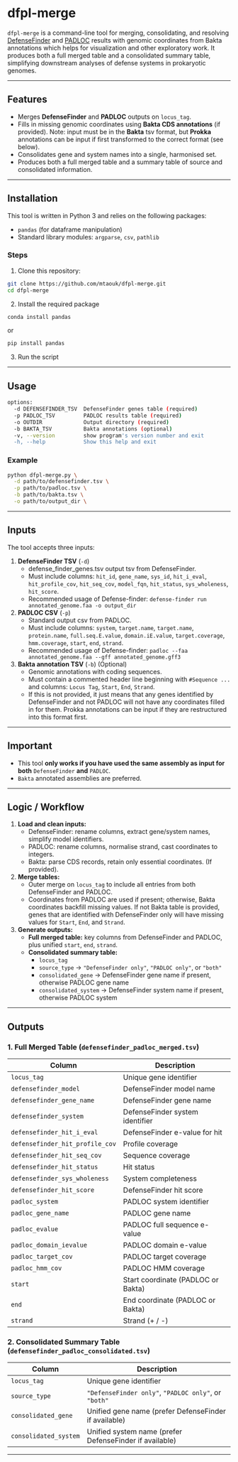 # dfpl-merge

`dfpl-merge` is a command-line tool for merging, consolidating, and
resolving [DefenseFinder](https://github.com/mdmparis/defense-finder)
and [PADLOC](https://github.com/padlocbio/padloc) results with genomic
coordinates from Bakta annotations which helps for visualization and
other exploratory work. It produces both a full merged table and a
consolidated summary table, simplifying downstream analyses of defense
systems in prokaryotic genomes.

------------------------------------------------------------------------

## Features

-   Merges **DefenseFinder** and **PADLOC** outputs on `locus_tag`.
-   Fills in missing genomic coordinates using **Bakta CDS annotations**
    (if provided). Note: input must be in the **Bakta** tsv format, but
    **Prokka** annotations can be input if first transformed to the
    correct format (see below).
-   Consolidates gene and system names into a single, harmonised set.
-   Produces both a full merged table and a summary table of source and
    consolidated information.

------------------------------------------------------------------------

## Installation

This tool is written in Python 3 and relies on the following packages:

-   `pandas` (for dataframe manipulation)
-   Standard library modules: `argparse`, `csv`, `pathlib`

### Steps

1.  Clone this repository:

``` bash
git clone https://github.com/mtaouk/dfpl-merge.git
cd dfpl-merge
```

2.  Install the required package

``` bash
conda install pandas
```

or

``` bash
pip install pandas
```

3.  Run the script

------------------------------------------------------------------------

## Usage

``` bash
options:
  -d DEFENSEFINDER_TSV  DefenseFinder genes table (required)
  -p PADLOC_TSV         PADLOC results table (required)
  -o OUTDIR             Output directory (required)
  -b BAKTA_TSV          Bakta annotations (optional)
  -v, --version         show program's version number and exit
  -h, --help            Show this help and exit
```

### Example

``` bash
python dfpl-merge.py \
  -d path/to/defensefinder.tsv \
  -p path/to/padloc.tsv \
  -b path/to/bakta.tsv \
  -o path/to/output_dir \
```

------------------------------------------------------------------------

## Inputs

The tool accepts three inputs:

1.  **DefenseFinder TSV** (`-d`)
    -   defense_finder_genes.tsv output tsv from DefenseFinder.
    -   Must include columns: `hit_id`, `gene_name`, `sys_id`,
        `hit_i_eval`, `hit_profile_cov`, `hit_seq_cov`, `model_fqn`,
        `hit_status`, `sys_wholeness`, `hit_score`.
    -   Recommended usage of Defense-finder:
        `defense-finder run annotated_genome.faa -o output_dir`
2.  **PADLOC CSV** (`-p`)
    -   Standard output csv from PADLOC.
    -   Must include columns: `system`, `target.name`, `target.name`,
        `protein.name`, `full.seq.E.value`, `domain.iE.value`,
        `target.coverage`, `hmm.coverage`, `start`, `end`, `strand`.
    -   Recommended usage of Defense-finder:
        `padloc --faa annotated_genome.faa --gff annotated_genome.gff3`
3.  **Bakta annotation TSV** (`-b`) (Optional)
    -   Genomic annotations with coding sequences.
    -   Must contain a commented header line beginning with
        `#Sequence ...` and columns: `Locus Tag`, `Start`, `End`,
        `Strand`.
    -   If this is not provided, it just means that any genes identified
        by DefenseFinder and not PADLOC will not have any coordinates
        filled in for them. Prokka annotations can be input if they are
        restructured into this format first.

------------------------------------------------------------------------

## Important

-   This tool **only works if you have used the same assembly as input
    for both** `DefenseFinder` **and** `PADLOC`.
-   `Bakta` annotated assemblies are preferred.

------------------------------------------------------------------------

## Logic / Workflow

1.  **Load and clean inputs:**
    -   DefenseFinder: rename columns, extract gene/system names,
        simplify model identifiers.
    -   PADLOC: rename columns, normalise strand, cast coordinates to
        integers.
    -   Bakta: parse CDS records, retain only essential coordinates. (If
        provided).
2.  **Merge tables:**
    -   Outer merge on `locus_tag` to include all entries from both
        DefenseFinder and PADLOC.
    -   Coordinates from PADLOC are used if present; otherwise, Bakta
        coordinates backfill missing values. If not Bakta table is
        provided, genes that are identified with DefenseFinder only will
        have missing values for `Start`, `End`, and `Strand`.
3.  **Generate outputs:**
    -   **Full merged table:** key columns from DefenseFinder and
        PADLOC, plus unified `start`, `end`, `strand`.
    -   **Consolidated summary table:**
        -   `locus_tag`
        -   `source_type` → `"DefenseFinder only"`, `"PADLOC only"`, or
            `"both"`
        -   `consolidated_gene` → DefenseFinder gene name if present,
            otherwise PADLOC gene name
        -   `consolidated_system` → DefenseFinder system name if
            present, otherwise PADLOC system

------------------------------------------------------------------------

## Outputs

### 1. Full Merged Table (`defensefinder_padloc_merged.tsv`)

| Column                          | Description                        |
|---------------------------------|------------------------------------|
| `locus_tag`                     | Unique gene identifier             |
| `defensefinder_model`           | DefenseFinder model name           |
| `defensefinder_gene_name`       | DefenseFinder gene name            |
| `defensefinder_system`          | DefenseFinder system identifier    |
| `defensefinder_hit_i_eval`      | DefenseFinder e-value for hit      |
| `defensefinder_hit_profile_cov` | Profile coverage                   |
| `defensefinder_hit_seq_cov`     | Sequence coverage                  |
| `defensefinder_hit_status`      | Hit status                         |
| `defensefinder_sys_wholeness`   | System completeness                |
| `defensefinder_hit_score`       | DefenseFinder hit score            |
| `padloc_system`                 | PADLOC system identifier           |
| `padloc_gene_name`              | PADLOC gene name                   |
| `padloc_evalue`                 | PADLOC full sequence e-value       |
| `padloc_domain_ievalue`         | PADLOC domain e-value              |
| `padloc_target_cov`             | PADLOC target coverage             |
| `padloc_hmm_cov`                | PADLOC HMM coverage                |
| `start`                         | Start coordinate (PADLOC or Bakta) |
| `end`                           | End coordinate (PADLOC or Bakta)   |
| `strand`                        | Strand (+ / -)                     |

### 2. Consolidated Summary Table (`defensefinder_padloc_consolidated.tsv`)

| Column                | Description                                             |
|----------------------------|--------------------------------------------|
| `locus_tag`           | Unique gene identifier                                  |
| `source_type`         | `"DefenseFinder only"`, `"PADLOC only"`, or `"both"`    |
| `consolidated_gene`   | Unified gene name (prefer DefenseFinder if available)   |
| `consolidated_system` | Unified system name (prefer DefenseFinder if available) |

------------------------------------------------------------------------
